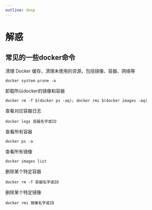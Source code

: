 ```yaml
---
outline: deep
---
```


# 解惑

## 常见的一些docker命令

清理 Docker 缓存，清理未使用的资源，包括镜像、容器、网络等

```
docker system prune -a
```

卸载所以docker的镜像和容器

```
docker rm -f $(docker ps -aq); docker rmi $(docker images -aq)
```

查看对应容器日志

```
docker logs 容器名字或ID
```

查看所有容器

```
docker ps -a
```

查看所有镜像

```
docker images list
```

删除某个特定容器

```
docker rm -f 容器名字或ID
```

删除某个特定镜像

```
docker rmi 镜像名字或ID
```
